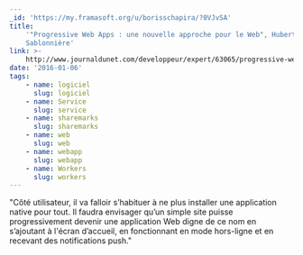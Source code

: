 ```yaml
---
_id: 'https://my.framasoft.org/u/borisschapira/?0VJvSA'
title:
    '"Progressive Web Apps : une nouvelle approche pour le Web", Hubert
    Sablonnière'
link: >-
    http://www.journaldunet.com/developpeur/expert/63065/progressive-web-apps---une-nouvelle-approche-pour-le-web.shtml
date: '2016-01-06'
tags:
    - name: logiciel
      slug: logiciel
    - name: Service
      slug: service
    - name: sharemarks
      slug: sharemarks
    - name: web
      slug: web
    - name: webapp
      slug: webapp
    - name: Workers
      slug: workers
---
```


<div class="markdown"><p>&quot;Côté utilisateur, il va falloir s’habituer à ne plus installer une application native pour tout. Il faudra envisager qu’un simple site puisse progressivement devenir une application Web digne de ce nom en s’ajoutant à l'écran d’accueil, en fonctionnant en mode hors-ligne et en recevant des notifications push.&quot;
</p></div>
